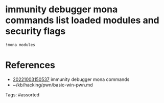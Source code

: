 # immunity debugger mona commands list loaded modules and security flags
```
!mona modules
```

# References
- [20221003150537](/zet/20221003150537/README.md) immunity debugger mona commands
- ~/kb/hacking/pwn/basic-win-pwn.md

Tags:
    #assorted
